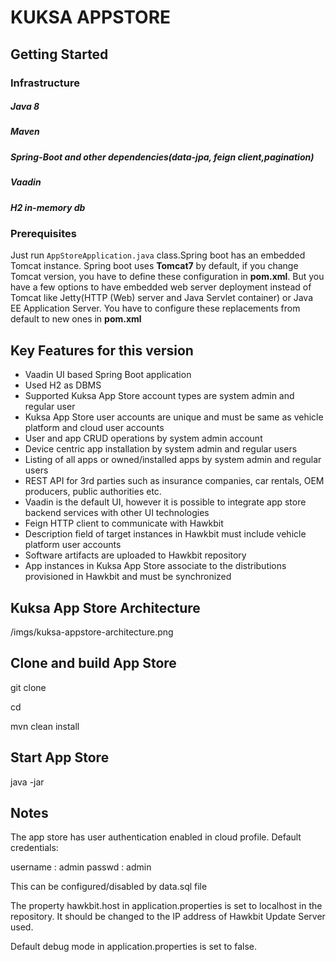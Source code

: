 # KUKSA APPSTORE

## Getting Started

### Infrastructure

##### Java 8
##### Maven
##### Spring-Boot and other dependencies(data-jpa, feign client,pagination)
##### Vaadin
##### H2 in-memory db

### Prerequisites
Just run `AppStoreApplication.java` class.Spring boot has an embedded Tomcat instance. Spring boot uses **Tomcat7** by default, if you change Tomcat version, you have to define these configuration in **pom.xml**. But you have a few options to have embedded web server deployment instead of Tomcat like Jetty(HTTP (Web) server and Java Servlet container) or Java EE Application Server. You have to configure these replacements from default to new ones in **pom.xml**

## Key Features for this version
* Vaadin UI based Spring Boot application
* Used H2 as DBMS
* Supported Kuksa App Store account types are system admin and regular user
* Kuksa App Store user accounts are unique and must be same as vehicle platform and cloud user accounts
* User and app CRUD operations by system admin account
* Device centric app installation by system admin and regular users
* Listing of all apps or owned/installed apps by system admin and regular users
* REST API for 3rd parties such as insurance companies, car rentals, OEM producers, public authorities etc.
* Vaadin is the default UI, however it is possible to integrate app store backend services with other UI technologies
* Feign HTTP client to communicate with Hawkbit
* Description field of target instances in Hawkbit must include vehicle platform user accounts 
* Software artifacts are uploaded to Hawkbit repository
* App instances in Kuksa App Store associate to the distributions provisioned in Hawkbit and must be synchronized

## Kuksa App Store Architecture
/imgs/kuksa-appstore-architecture.png

## Clone and build App Store

git clone <repo link>

cd <file>

mvn clean install

## Start App Store
java -jar <jarPath>
## Notes
The app store has user authentication enabled in cloud profile. Default credentials:

username : admin
passwd : admin

This can be configured/disabled by data.sql file 

The property hawkbit.host in application.properties is set to localhost in the repository. It should be changed to the IP address of Hawkbit Update Server used.

Default debug mode in application.properties is set to false.
